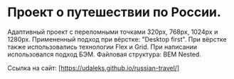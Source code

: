 # Проект о путешествии по России.

Адаптивный проект с переломными точками 320px, 768px, 1024px и 1280px.
Примененный подход при вёрстке: "Desktop first".
При вёрстке также использовались технологии Flex и Grid. 
При написании использовался подход БЭМ.
Файловая структура: BEM Nested.

Ссылка на сайт: [https://udaleks.github.io/russian-travel/]